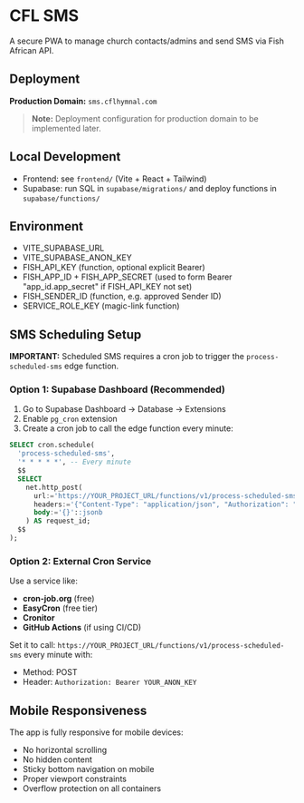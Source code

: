 # CFL SMS

A secure PWA to manage church contacts/admins and send SMS via Fish African API.

## Deployment

**Production Domain:** `sms.cflhymnal.com`

> **Note:** Deployment configuration for production domain to be implemented later.

## Local Development
- Frontend: see `frontend/` (Vite + React + Tailwind)
- Supabase: run SQL in `supabase/migrations/` and deploy functions in `supabase/functions/`

## Environment
- VITE_SUPABASE_URL
- VITE_SUPABASE_ANON_KEY
- FISH_API_KEY (function, optional explicit Bearer)
- FISH_APP_ID + FISH_APP_SECRET (used to form Bearer "app_id.app_secret" if FISH_API_KEY not set)
- FISH_SENDER_ID (function, e.g. approved Sender ID)
- SERVICE_ROLE_KEY (magic-link function)

## SMS Scheduling Setup

**IMPORTANT:** Scheduled SMS requires a cron job to trigger the `process-scheduled-sms` edge function.

### Option 1: Supabase Dashboard (Recommended)
1. Go to Supabase Dashboard → Database → Extensions
2. Enable `pg_cron` extension
3. Create a cron job to call the edge function every minute:

```sql
SELECT cron.schedule(
  'process-scheduled-sms',
  '* * * * *', -- Every minute
  $$
  SELECT
    net.http_post(
      url:='https://YOUR_PROJECT_URL/functions/v1/process-scheduled-sms',
      headers:='{"Content-Type": "application/json", "Authorization": "Bearer YOUR_ANON_KEY"}'::jsonb,
      body:='{}'::jsonb
    ) AS request_id;
  $$
);
```

### Option 2: External Cron Service
Use a service like:
- **cron-job.org** (free)
- **EasyCron** (free tier)
- **Cronitor**
- **GitHub Actions** (if using CI/CD)

Set it to call: `https://YOUR_PROJECT_URL/functions/v1/process-scheduled-sms` every minute with:
- Method: POST
- Header: `Authorization: Bearer YOUR_ANON_KEY`

## Mobile Responsiveness

The app is fully responsive for mobile devices:
- No horizontal scrolling
- No hidden content
- Sticky bottom navigation on mobile
- Proper viewport constraints
- Overflow protection on all containers
